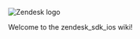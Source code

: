 ![Zendesk logo](https://d16cvnquvjw7pr.cloudfront.net/www/img/p-brand/downloads/Logo/Zendesk_logo_RGB.png)

Welcome to the zendesk_sdk_ios wiki!
